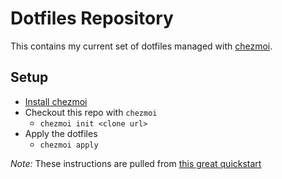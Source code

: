 # Dotfiles Repository
This contains my current set of dotfiles managed with [chezmoi](https://github.com/twpayne/chezmoi).

## Setup
- [Install chezmoi](https://github.com/twpayne/chezmoi/blob/master/docs/INSTALL.md)
- Checkout this repo with `chezmoi`
  - `chezmoi init <clone url>`
- Apply the dotfiles
  - `chezmoi apply`


*Note:* These instructions are pulled from [this great quickstart](https://github.com/twpayne/chezmoi/blob/master/docs/QUICKSTART.md)
